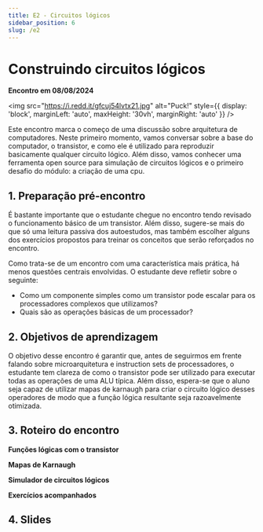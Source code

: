 ```yaml
---
title: E2 - Circuitos lógicos
sidebar_position: 6
slug: /e2
---
```


# Construindo circuitos lógicos

**Encontro em 08/08/2024**

<img 
  src="https://i.redd.it/gfcuj54lvtx21.jpg"
  alt="Puck!"
  style={{ 
    display: 'block',
    marginLeft: 'auto',
    maxHeight: '30vh',
    marginRight: 'auto'
  }} 
/>
<br/>

Este encontro marca o começo de uma discussão sobre arquitetura de
computadores. Neste primeiro momento, vamos conversar sobre a base do
computador, o transistor, e como ele é utilizado para reproduzir basicamente
qualquer circuito lógico. Além disso, vamos conhecer uma ferramenta open source
para simulação de circuitos lógicos e o primeiro desafio do módulo: a criação
de uma cpu.

## 1. Preparação pré-encontro

É bastante importante que o estudante chegue no encontro tendo revisado o
funcionamento básico de um transistor. Além disso, sugere-se mais do que só uma
leitura passiva dos autoestudos, mas também escolher alguns dos exercícios
propostos para treinar os conceitos que serão reforçados no encontro.

Como trata-se de um encontro com uma característica mais prática, há menos
questões centrais envolvidas. O estudante deve refletir sobre o seguinte:

* Como um componente simples como um transistor pode escalar para os
  processadores complexos que utilizamos?
* Quais são as operações básicas de um processador?

## 2. Objetivos de aprendizagem

O objetivo desse encontro é garantir que, antes de seguirmos em frente falando
sobre microarquitetura e instruction sets de processadores, o estudante tem
clareza de como o transistor pode ser utilizado para executar todas as
operações de uma ALU típica. Além disso, espera-se que o aluno seja capaz de
utilizar mapas de karnaugh para criar o circuito lógico desses operadores de
modo que a função lógica resultante seja razoavelmente otimizada.

## 3. Roteiro do encontro

**Funções lógicas com o transistor**

**Mapas de Karnaugh**

**Simulador de circuitos lógicos**

**Exercícios acompanhados**

## 4. Slides
